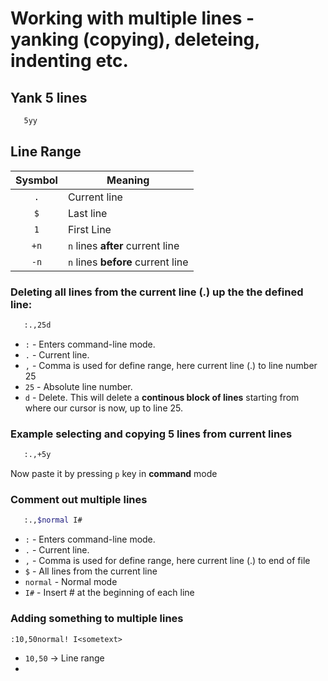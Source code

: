 # Working with multiple lines - yanking (copying), deleteing, indenting etc.

## Yank 5 lines
```bash
   5yy
```

## Line Range
|Sysmbol|Meaning|
|:---:|---|
|`.`|Current line|
|`$`|Last line|
|`1`|First Line|
|`+n`|`n` lines **after** current line|
|`-n`|`n` lines **before** current line|

### Deleting all lines from the current line (.) up the the defined line:
```bash
   :.,25d
```
 - `:` - Enters command-line mode.
 - `.` - Current line.
 - `,` - Comma is used for define range, here current line (.) to line number 25
 - `25` - Absolute line number.
 - `d` - Delete.
This will delete a **continous block of lines** starting from where our cursor is now, up to line 25.

### Example selecting and copying 5 lines from current lines
```bash
   :.,+5y
```
Now paste it by pressing `p` key in **command** mode


### Comment out multiple lines
```bash
   :.,$normal I#
```

 - `:` - Enters command-line mode.
 - `.` - Current line.
 - `,` - Comma is used for define range, here current line (.) to end of file
 - `$` - All lines from the current line
 - `normal` - Normal mode
 - `I#` - Insert # at the beginning of each line

### Adding something to multiple lines
```vim
:10,50normal! I<sometext>
```
 * `10,50` $\rightarrow$ Line range
 * 
